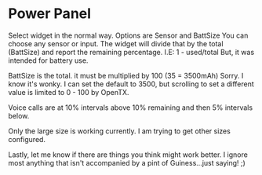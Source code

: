 # Power Panel
Select widget in the normal way.
Options are Sensor and BattSize
  You can choose any sensor or input.
  The widget will divide that by the total (BattSize) and report the remaining percentage.
  I.E: 1 - used/total
  But, it was intended for battery use.
  
  BattSize is the total.
  it must be multiplied by 100 (35 = 3500mAh)
  Sorry. I know it's wonky. I can set the default to 3500, but scrolling to set a different value is limited to 0 - 100 by OpenTX.
  
Voice calls are at 10% intervals above 10% remaining and then 5% intervals below.

Only the large size is working currently.
I am trying to get other sizes configured.

Lastly, let me know if there are things you think might work better.
  I ignore most anything that isn't accompanied by a pint of Guiness...just saying! ;)
